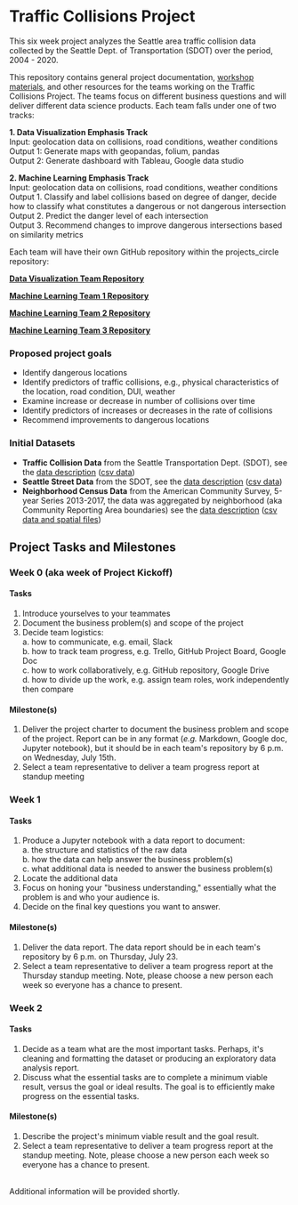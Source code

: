 # Traffic Collisions Project

This six week project analyzes the Seattle area traffic collision data collected by the Seattle Dept. of Transportation (SDOT) over the period, 2004 - 2020.  

This repository contains general project documentation, [workshop materials](https://github.com/DataCircles/projects_circle/tree/master/traffic_collisions_project/workshop_materials), and other resources for the teams working on the Traffic Collisions Project. The teams focus on different business questions and will deliver different data science products. Each team falls under one of two tracks:  

__1. Data Visualization Emphasis Track__  
Input: geolocation data on collisions, road conditions, weather conditions  
Output 1: Generate maps with geopandas, folium, pandas  
Output 2: Generate dashboard with Tableau, Google data studio  

__2. Machine Learning Emphasis Track__  
Input: geolocation data on collisions, road conditions, weather conditions  
Output 1. Classify and label collisions based on degree of danger, decide how to classify what constitutes a dangerous or not dangerous intersection  
Output 2. Predict the danger level of each intersection  
Output 3. Recommend changes to improve dangerous intersections based on similarity metrics  

Each team will have their own GitHub repository within the projects_circle repository:  

__[Data Visualization Team Repository](https://github.com/DataCircles/traffic_collisions_viz_team)__  

__[Machine Learning Team 1 Repository](https://github.com/DataCircles/traffic_collisions_ml_team1)__  

__[Machine Learning Team 2 Repository](https://github.com/DataCircles/traffic_collisions_ml_team2)__  

__[Machine Learning Team 3 Repository](https://github.com/DataCircles/traffic_collisions_ml_team3)__  

### Proposed project goals

- Identify dangerous locations 
- Identify predictors of traffic collisions, e.g., physical characteristics of the location, road condition, DUI, weather
- Examine increase or decrease in number of collisions over time
- Identify predictors of increases or decreases in the rate of collisions
- Recommend improvements to dangerous locations  
 
### Initial Datasets

- __Traffic Collision Data__ from the Seattle Transportation Dept. (SDOT), see the [data description](https://data-seattlecitygis.opendata.arcgis.com/datasets/collisions) ([csv data](https://opendata.arcgis.com/datasets/5b5c745e0f1f48e7a53acec63a0022ab_0.csv))  
- __Seattle Street Data__ from the SDOT, see the [data description](https://data-seattlecitygis.opendata.arcgis.com/datasets/seattle-streets?geometry=-123.455%2C47.447%2C-121.200%2C47.771) ([csv data](https://opendata.arcgis.com/datasets/383027d103f042499693da22d72d10e3_0.csv))  
- __Neighborhood Census Data__ from the American Community Survey, 5-year Series 2013-2017, the data was aggregated by neighborhood (aka Community Reporting Area boundaries) see the [data description](http://data-seattlecitygis.opendata.arcgis.com/datasets/00f231c5a5084d079fcbf7ba9ad2e37e_0) ([csv data and spatial files](https://data.seattle.gov/Land-Base/A-Community-Reporting-Areas-Profile-ACS-5-year-201/8x5n-chs7))  

## Project Tasks and Milestones

### Week 0 (aka week of Project Kickoff)  
#### Tasks
1. Introduce yourselves to your teammates  
2. Document the business problem(s) and scope of the project  
3. Decide team logistics:  
a. how to communicate, e.g. email, Slack  
b. how to track team progress, e.g. Trello, GitHub Project Board, Google Doc  
c. how to work collaboratively, e.g. GitHub repository, Google Drive  
d. how to divide up the work, e.g. assign team roles, work independently then compare  
#### Milestone(s)
1. Deliver the project charter to document the business problem and scope of the project. Report can be in any format (_e.g._ Markdown, Google doc, Jupyter notebook), but it should be in each team's repository by 6 p.m. on Wednesday, July 15th.  
2. Select a team representative to deliver a team progress report at standup meeting  

### Week 1 
#### Tasks
1. Produce a Jupyter notebook with a data report to document:  
a. the structure and statistics of the raw data  
b. how the data can help answer the business problem(s)  
c. what additional data is needed to answer the business problem(s)  
2. Locate the additional data  
2. Focus on honing your "business understanding," essentially what the problem is and who your audience is.  
3. Decide on the final key questions you want to answer.  
#### Milestone(s)
1. Deliver the data report. The data report should be in each team's repository by 6 p.m. on Thursday, July 23.  
2. Select a team representative to deliver a team progress report at the Thursday standup meeting. Note, please choose a new person each week so everyone has a chance to present.  

### Week 2
#### Tasks
1. Decide as a team what are the most important tasks. Perhaps, it's cleaning and formatting the dataset or producing an exploratory data analysis report.  
2. Discuss what the essential tasks are to complete a minimum viable result, versus the goal or ideal results. The goal is to efficiently make progress on the essential tasks.    
#### Milestone(s)
1. Describe the project's minimum viable result and the goal result.  
2. Select a team representative to deliver a team progress report at the standup meeting. Note, please choose a new person each week so everyone has a chance to present.  

<br>
Additional information will be provided shortly.   


